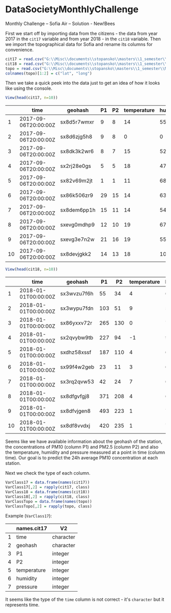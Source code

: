# DataSocietyMonthlyChallenge
Monthly Challenge – Sofia Air – Solution - New!Bees

First we start off by importing data from the citizens - the data from year 2017 in the ```cit17``` variable and from year 2018 - in the ```cit18``` variable. Then we import the topographical data for Sofia and rename its columns for convenience.

```r
cit17 = read.csv("G:\\Misc\\documents\\stopansko\\masters\\1_semester\\Monthly Challenge\\Air Tube\\data_bg_2017.csv", na.strings=c("",".","NA"," "), stringsAsFactors = FALSE)
cit18 = read.csv("G:\\Misc\\documents\\stopansko\\masters\\1_semester\\Monthly Challenge\\Air Tube\\data_bg_2018.csv", na.strings=c("",".","NA"," "), stringsAsFactors = FALSE)
topo = read.csv("G:\\Misc\\documents\\stopansko\\masters\\1_semester\\Monthly Challenge\\TOPO-DATA\\sofia_topo.csv", na.strings=c("",".","NA"," "), stringsAsFactors = FALSE)
colnames(topo)[1:2] = c("lat", "long")
```

Then we take a quick peek into the data just to get an idea of how it looks like using the console.

```r
View(head(cit17, n=10))
```

|    | time                 | geohash     | P1 | P2 | temperature | humidity | pressure | 
|----|----------------------|-------------|----|----|-------------|----------|----------| 
| 1  | 2017-09-06T20:00:00Z | sx8d5r7wmxr | 9  | 8  | 14          | 55       | 0        | 
| 2  | 2017-09-06T20:00:00Z | sx8d6zjg5h8 | 9  | 8  | 0           | 0        | 0        | 
| 3  | 2017-09-06T20:00:00Z | sx8dk3k2wr6 | 8  | 7  | 15          | 52       | 92655    | 
| 4  | 2017-09-06T20:00:00Z | sx2rj28e0gs | 5  | 5  | 18          | 47       | 97448    | 
| 5  | 2017-09-06T20:00:00Z | sx82v69m2jt | 1  | 1  | 11          | 68       | 94823    | 
| 6  | 2017-09-06T20:00:00Z | sx86k506zr9 | 29 | 15 | 14          | 63       | 93785    | 
| 7  | 2017-09-06T20:00:00Z | sx8dem6pp1h | 15 | 11 | 14          | 54       | 94841    | 
| 8  | 2017-09-06T20:00:00Z | sxevg0mdhp9 | 12 | 10 | 19          | 67       | 101342   | 
| 9  | 2017-09-06T20:00:00Z | sxevg3e7n2w | 21 | 16 | 19          | 55       | 101163   | 
| 10 | 2017-09-06T20:00:00Z | sx8devjgkk2 | 14 | 13 | 18          | 10       |          | 

```r
View(head(cit18, n=10))
```

|    | time                 | geohash     | P1  | P2  | temperature | humidity | pressure | 
|----|----------------------|-------------|-----|-----|-------------|----------|----------| 
| 1  | 2018-01-01T00:00:00Z | sx3wvzu7f6h | 55  | 34  | 4           | 64       | 99161    | 
| 2  | 2018-01-01T00:00:00Z | sx3wypu7fdn | 103 | 51  | 9           | 53       | 99109    | 
| 3  | 2018-01-01T00:00:00Z | sx86yxxv72r | 265 | 130 | 0           | 78       | 94085    | 
| 4  | 2018-01-01T00:00:00Z | sx2qvybw9tb | 227 | 94  | -1          | 93       | 96814    | 
| 5  | 2018-01-01T00:00:00Z | sxdhz58xssf | 187 | 110 | 4           | 67       | 100114   | 
| 6  | 2018-01-01T00:00:00Z | sx99f4w2geb | 23  | 11  | 3           | 69       | 97352    | 
| 7  | 2018-01-01T00:00:00Z | sx3rq2qvw53 | 42  | 24  | 7           | 64       | 98556    | 
| 8  | 2018-01-01T00:00:00Z | sx8dfgvfgj8 | 371 | 208 | 4           | 66       | 95532    | 
| 9  | 2018-01-01T00:00:00Z | sx8dfvjgen8 | 493 | 223 | 1           | 75       | 95527    | 
| 10 | 2018-01-01T00:00:00Z | sx8df8vvdxj | 420 | 235 | 1           | 73       | 9515     | 

Seems like we have available information about the geohash of the station, the concentrations of PM10 (column P1) and PM2.5 (column P2) and also the temperature, humidity and pressure measured at a point in time (column time). Our goal is to predict the 24h average PM10 concentration at each station.

Next we check the type of each column.

```r
VarClass17 = data.frame(names(cit17))
VarClass17[,2] = rapply(cit17, class)
VarClass18 = data.frame(names(cit18))
VarClass18[,2] = rapply(cit18, class)
VarClassTopo = data.frame(names(topo))
VarClassTopo[,2] = rapply(topo, class)
```

Example (```VarClass17```):

|   | names.cit17 | V2        | 
|---|--------------|-----------| 
| 1 | time         | character | 
| 2 | geohash      | character | 
| 3 | P1           | integer   | 
| 4 | P2           | integer   | 
| 5 | temperature  | integer   | 
| 6 | humidity     | integer   | 
| 7 | pressure     | integer   | 

It seems like the type of the ```time``` column is not correct - it's ```character``` but it represents time.
